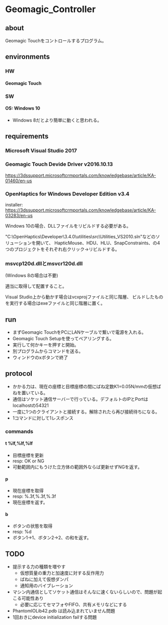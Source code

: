 # Geomagic_Controller
## about
Geomagic Touchをコントロールするプログラム。
## environments
### HW
#### Geomagic Touch
### SW
#### OS: Windows 10
* Windows 8だとより簡単に動くと思われる。
## requirements
### Microsoft Visual Studio 2017
### Geomagic Touch Devide Driver v2016.10.13
https://3dssupport.microsoftcrmportals.com/knowledgebase/article/KA-01460/en-us
### OpenHaptics for Windows Developer Edition v3.4
installer: https://3dssupport.microsoftcrmportals.com/knowledgebase/article/KA-03283/en-us

Windows 10の場合、DLLファイルをリビルドする必要がある。

"C:\OpenHaptics\Developer\3.4.0\utilities\src\Utilities_VS2010.sln"などのソリューションを開いて、
HapticMouse、HDU、HLU、SnapConstraints、の4つのプロジェクトをそれぞれ右クリック→リビルドする。
### msvcp120d.dllとmsvcr120d.dll
(Windows 8の場合は不要)

適当に取得して配置すること。

Visual Studio上から動かす場合はvcxprojファイルと同じ階層、
ビルドしたものを実行する場合はexeファイルと同じ階層に置く。
## run
* まずGeomagic TouchをPCにLANケーブルで繋いで電源を入れる。
* Geomagic Touch Setupを使ってペアリングする。
* 実行して何かキーを押すと開始。
* 別プログラムからコマンドを送る。
* ウィンドウのxボタンで終了
## protocol
* かかる力は、現在の座標と目標座標の間にばね定数K1=0.05N/mmの仮想ばねを置いている。
* 通信はソケット通信サーバーで行っている。デフォルトのIPとPortはlocalhostの54321
* 一度に1つのクライアントと接続する。解除されたら再び接続待ちになる。
* 1コマンドに対して1レスポンス
### commands
#### t %lf,%lf,%lf
* 目標座標を更新
* resp: OK or NG
* 可動範囲内にもうけた立方体の範囲外ならば更新せずNGを返す。
#### p
* 現在座標を取得
* resp: %.3f,%.3f,%.3f
* 現在座標を返す。
#### b
* ボタンの状態を取得
* resp: %d
* ボタン1→1、ボタン2→2、の和を返す。
## TODO
* 提示する力の種類を増やす
  * 仮想質量の重力と加速度に対する反作用力
  * ばねに加えて仮想ダンパ
  * 通知用のバイブレーション
* マシン内通信としてソケット通信はそんなに速くないらしいので、問題が起こる可能性あり
  * 必要に応じてセマフォやFIFO、共有メモリなどにする
* PhantomIOLib42.pdb は読み込まれていません問題
* 1回おきにdevice initialization failする問題
